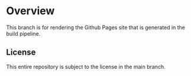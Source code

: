 # Overview

This branch is for rendering the Github Pages site that is generated in the build pipeline.

## License

This entire repository is subject to the license in the main branch.